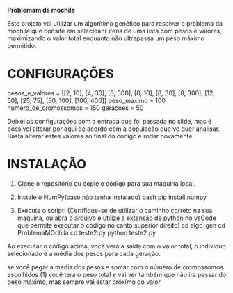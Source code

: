 **Problemam da mochila** 

Este projeto vai utilizar um algorítimo genético para resolver o problema da mochila que consite em selecioanr itens de uma lista com pesos e valores, maximizando o valor total enquanto não ultrapassa um peso máximo permitido.


# CONFIGURAÇÕES 
pesos_e_valores = [[2, 10], [4, 30], [6, 300], [8, 10], [8, 30], [8, 300], [12, 50], [25, 75], [50, 100], [100, 400]]
peso_maximo = 100
numero_de_cromossomos = 150
geracoes = 50

Deixei as configurações com a entrada que foi passada no slide, mas é possível alterar por aqui de acordo com a população que vc quer analisar. Basta alterar estes valores ao final do código e rodar novamente.


# INSTALAÇÃO
1. Clone o repositório ou copie o código para sua maquina local.

2. Instale o NumPy(caso não tenha instalado)
bash
pip install numpy

3. Execute o script: 
(Certifique-se de utilizar o caminho correto na sua maquina, ou abra o arquivo e utilize a extensão de python no vsCode que permite executar o código no canto superior direito)
cd algo_gen
cd ProblemaMOchila
cd teste2.py
python teste2.py


Ao executar o código acima, você verá a saída com o valor total, o indivíduo selecionado e a média dos pesos para cada geração.

se você pegar a media dos pesos e somar com o número de cromossomos escolhidos (1) você tera o peso total e vai ver também que não ira passar do peso máximo, mas sempre vai estar próximo do valor. 


